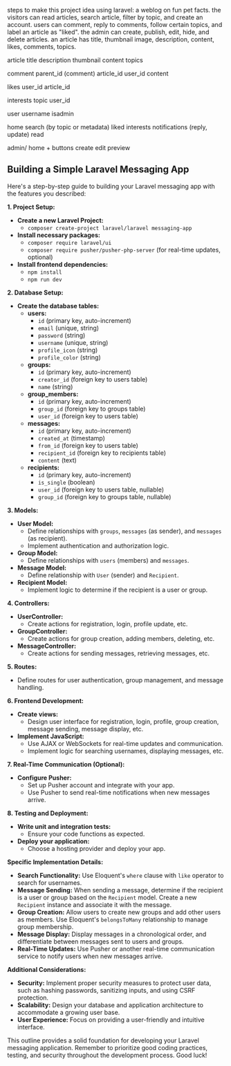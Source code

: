 steps to make this project idea using laravel:  a weblog on fun pet facts. the visitors can read articles, search article, filter by topic, and create an account. users can comment, reply to comments, follow certain topics, and label an article as "liked". the admin can create, publish, edit, hide, and delete articles. an article has title, thumbnail image, description, content, likes, comments, topics.

article
    title
    description
    thumbnail
    content
    topics

comment
    parent_id (comment)
    article_id
    user_id
    content

likes
    user_id
    article_id

interests
    topic
    user_id

user
    username
    isadmin


home
search (by topic or metadata)
liked
interests
notifications (reply, update)
read



admin/
    home + buttons
    create
    edit
    preview








## Building a Simple Laravel Messaging App

Here's a step-by-step guide to building your Laravel messaging app with the features you described:

**1. Project Setup:**

- **Create a new Laravel Project:**
  - `composer create-project laravel/laravel messaging-app`
- **Install necessary packages:**
  - `composer require laravel/ui`
  - `composer require pusher/pusher-php-server` (for real-time updates, optional)
- **Install frontend dependencies:**
  - `npm install`
  - `npm run dev`

**2. Database Setup:**

- **Create the database tables:**
  - **users:**
    - `id` (primary key, auto-increment)
    - `email` (unique, string)
    - `password` (string)
    - `username` (unique, string)
    - `profile_icon` (string)
    - `profile_color` (string)
  - **groups:**
    - `id` (primary key, auto-increment)
    - `creator_id` (foreign key to users table)
    - `name` (string)
  - **group_members:**
    - `id` (primary key, auto-increment)
    - `group_id` (foreign key to groups table)
    - `user_id` (foreign key to users table)
  - **messages:**
    - `id` (primary key, auto-increment)
    - `created_at` (timestamp)
    - `from_id` (foreign key to users table)
    - `recipient_id` (foreign key to recipients table)
    - `content` (text)
  - **recipients:**
    - `id` (primary key, auto-increment)
    - `is_single` (boolean)
    - `user_id` (foreign key to users table, nullable)
    - `group_id` (foreign key to groups table, nullable)

**3. Models:**

- **User Model:**
  - Define relationships with `groups`, `messages` (as sender), and `messages` (as recipient).
  - Implement authentication and authorization logic.
- **Group Model:**
  - Define relationships with `users` (members) and `messages`.
- **Message Model:**
  - Define relationship with `User` (sender) and `Recipient`.
- **Recipient Model:**
  - Implement logic to determine if the recipient is a user or group.

**4. Controllers:**

- **UserController:**
  - Create actions for registration, login, profile update, etc.
- **GroupController:**
  - Create actions for group creation, adding members, deleting, etc.
- **MessageController:**
  - Create actions for sending messages, retrieving messages, etc.

**5. Routes:**

- Define routes for user authentication, group management, and message handling.

**6. Frontend Development:**

- **Create views:**
  - Design user interface for registration, login, profile, group creation, message sending, message display, etc.
- **Implement JavaScript:**
  - Use AJAX or WebSockets for real-time updates and communication.
  - Implement logic for searching usernames, displaying messages, etc.

**7. Real-Time Communication (Optional):**

- **Configure Pusher:**
  - Set up Pusher account and integrate with your app.
  - Use Pusher to send real-time notifications when new messages arrive.

**8. Testing and Deployment:**

- **Write unit and integration tests:**
  - Ensure your code functions as expected.
- **Deploy your application:**
  - Choose a hosting provider and deploy your app.

**Specific Implementation Details:**

- **Search Functionality:** Use Eloquent's `where` clause with `like` operator to search for usernames.
- **Message Sending:** When sending a message, determine if the recipient is a user or group based on the `Recipient` model. Create a new `Recipient` instance and associate it with the message.
- **Group Creation:** Allow users to create new groups and add other users as members. Use Eloquent's `belongsToMany` relationship to manage group membership.
- **Message Display:** Display messages in a chronological order, and differentiate between messages sent to users and groups.
- **Real-Time Updates:** Use Pusher or another real-time communication service to notify users when new messages arrive.

**Additional Considerations:**

- **Security:** Implement proper security measures to protect user data, such as hashing passwords, sanitizing inputs, and using CSRF protection.
- **Scalability:** Design your database and application architecture to accommodate a growing user base.
- **User Experience:** Focus on providing a user-friendly and intuitive interface.

This outline provides a solid foundation for developing your Laravel messaging application. Remember to prioritize good coding practices, testing, and security throughout the development process. Good luck!